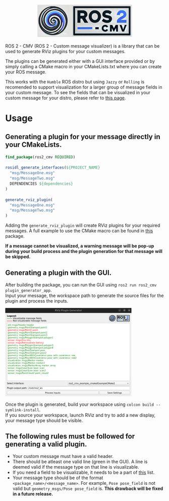 <div align="center">
  <img src="ros2_cmv/base_files/ros2_cmv_logo.png" alt="Logo" width="300"/>
</div>
<br>
ROS 2 - CMV (ROS 2 - Custom message visualizer) is a library that can be used to generate RViz plugins for your custom messages. 

The plugins can be generated either with a GUI interface provided or by simply calling a CMake macro in your CMakeLists.txt where you can create your ROS message.

This works with the ```Humble``` ROS distro but using ```Jazzy``` or ```Rolling``` is recomended to support visualization for a larger group of message fields in your custom message. To see the fields that can be visualized in your custom message for your distro, please refer to [this page]().

# Usage

## Generating a plugin for your message directly in your CMakeLists.

```CMake
find_package(ros2_cmv REQUIRED)

rosidl_generate_interfaces(${PROJECT_NAME}
  "msg/MessageOne.msg"
  "msg/MessageTwo.msg"
  DEPENDENCIES ${dependencies}
)

generate_rviz_plugin(
  "msg/MessageOne.msg"
  "msg/MessageTwo.msg"
)
```

Adding the ```generate_rviz_plugin``` will create RViz plugins for your required messages. A full example to use the CMake macro can be found in [this](https://github.com/suchetanrs/ros2_cmv/tree/master/ros2_cmv_example_cmake) package.

**If a message cannot be visualized, a warning message will be pop-up during your build process and the plugin generation for that message will be skipped.**

## Generating a plugin with the GUI.

After building the package, you can run the GUI using ```ros2 run ros2_cmv plugin_generator_app```.<br> Input your message, the workspace path to generate the source files for the plugin and process the inputs.

<img src="img/gui.png" alt="GUI" width="400"/>

Once the plugin is generated, build your workspace using ```colcon build --symlink-install```. <br>
If you source your workspace, launch RViz and try to add a new display, your message type should be visible.

## The following rules must be followed for generating a valid plugin.
- Your custom message must have a valid header.
- There should be atleast one valid line (green in the GUI). A line is deemed valid if the message type on that line is visualizable.
- If you need a field to be visualizable, it needs to be a part of [this]() list.
- Your message type should be of the format ```<package_name>/<message_name>```. For example, ```Pose pose_field``` is not valid but ```geometry_msgs/Pose pose_field``` is. **This drawback will be fixed in a future release.**